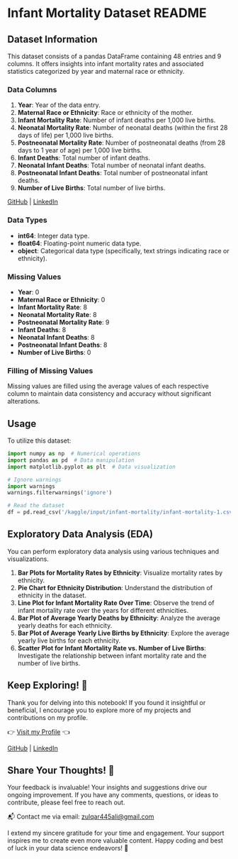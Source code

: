 # Infant Mortality Dataset README

## Dataset Information
This dataset consists of a pandas DataFrame containing 48 entries and 9 columns. It offers insights into infant mortality rates and associated statistics categorized by year and maternal race or ethnicity.

### Data Columns
1. **Year**: Year of the data entry.
2. **Maternal Race or Ethnicity**: Race or ethnicity of the mother.
3. **Infant Mortality Rate**: Number of infant deaths per 1,000 live births.
4. **Neonatal Mortality Rate**: Number of neonatal deaths (within the first 28 days of life) per 1,000 live births.
5. **Postneonatal Mortality Rate**: Number of postneonatal deaths (from 28 days to 1 year of age) per 1,000 live births.
6. **Infant Deaths**: Total number of infant deaths.
7. **Neonatal Infant Deaths**: Total number of neonatal infant deaths.
8. **Postneonatal Infant Deaths**: Total number of postneonatal infant deaths.
9. **Number of Live Births**: Total number of live births.

    
[GitHub]( https://github.com/zulqarnainalipk) |
[LinkedIn]( https://www.linkedin.com/in/zulqarnainalipk/)
### Data Types
- **int64**: Integer data type.
- **float64**: Floating-point numeric data type.
- **object**: Categorical data type (specifically, text strings indicating race or ethnicity).

### Missing Values
- **Year**: 0
- **Maternal Race or Ethnicity**: 0
- **Infant Mortality Rate**: 8
- **Neonatal Mortality Rate**: 8
- **Postneonatal Mortality Rate**: 9
- **Infant Deaths**: 8
- **Neonatal Infant Deaths**: 8
- **Postneonatal Infant Deaths**: 8
- **Number of Live Births**: 0

### Filling of Missing Values
Missing values are filled using the average values of each respective column to maintain data consistency and accuracy without significant alterations.

## Usage
To utilize this dataset:

```python
import numpy as np  # Numerical operations
import pandas as pd  # Data manipulation
import matplotlib.pyplot as plt  # Data visualization

# Ignore warnings
import warnings
warnings.filterwarnings('ignore')

# Read the dataset
df = pd.read_csv('/kaggle/input/infant-mortality/infant-mortality-1.csv')
```

## Exploratory Data Analysis (EDA)
You can perform exploratory data analysis using various techniques and visualizations.

1. **Bar Plots for Mortality Rates by Ethnicity**: Visualize mortality rates by ethnicity.
2. **Pie Chart for Ethnicity Distribution**: Understand the distribution of ethnicity in the dataset.
3. **Line Plot for Infant Mortality Rate Over Time**: Observe the trend of infant mortality rate over the years for different ethnicities.
4. **Bar Plot of Average Yearly Deaths by Ethnicity**: Analyze the average yearly deaths for each ethnicity.
5. **Bar Plot of Average Yearly Live Births by Ethnicity**: Explore the average yearly live births for each ethnicity.
6. **Scatter Plot for Infant Mortality Rate vs. Number of Live Births**: Investigate the relationship between infant mortality rate and the number of live births.

## Keep Exploring! 👀

Thank you for delving into this notebook! If you found it insightful or beneficial, I encourage you to explore more of my projects and contributions on my profile.

👉 [Visit my Profile](https://www.kaggle.com/zulqarnainalipk) 👈

[GitHub]( https://github.com/zulqarnainalipk) |
[LinkedIn]( https://www.linkedin.com/in/zulqarnainalipk/)

## Share Your Thoughts! 🙏

Your feedback is invaluable! Your insights and suggestions drive our ongoing improvement. If you have any comments, questions, or ideas to contribute, please feel free to reach out.

📬 Contact me via email: [zulqar445ali@gmail.com](mailto:zulqar445ali@gmail.com)

I extend my sincere gratitude for your time and engagement. Your support inspires me to create even more valuable content.
Happy coding and best of luck in your data science endeavors! 🚀

